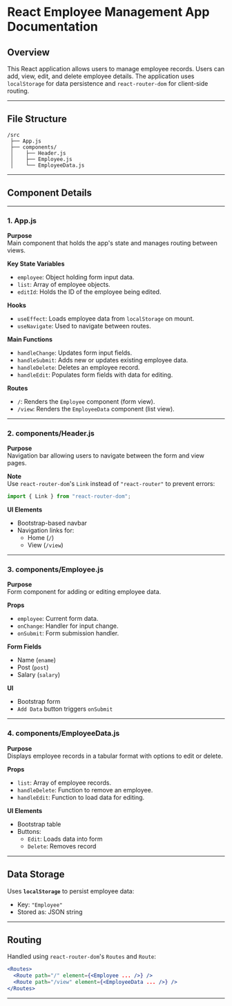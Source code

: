 # React Employee Management App Documentation

## Overview
This React application allows users to manage employee records. Users can add, view, edit, and delete employee details. The application uses `localStorage` for data persistence and `react-router-dom` for client-side routing.

---

## File Structure
```
/src
 ├── App.js
 ├── components/
 │    ├── Header.js
 │    ├── Employee.js
 │    └── EmployeeData.js
```

---

## Component Details

---

### 1. App.js

**Purpose**  
Main component that holds the app's state and manages routing between views.

**Key State Variables**
- `employee`: Object holding form input data.
- `list`: Array of employee objects.
- `editId`: Holds the ID of the employee being edited.

**Hooks**
- `useEffect`: Loads employee data from `localStorage` on mount.
- `useNavigate`: Used to navigate between routes.

**Main Functions**
- `handleChange`: Updates form input fields.
- `handleSubmit`: Adds new or updates existing employee data.
- `handleDelete`: Deletes an employee record.
- `handleEdit`: Populates form fields with data for editing.

**Routes**
- `/`: Renders the `Employee` component (form view).
- `/view`: Renders the `EmployeeData` component (list view).

---

### 2. components/Header.js

**Purpose**  
Navigation bar allowing users to navigate between the form and view pages.

**Note**  
Use `react-router-dom`'s `Link` instead of `"react-router"` to prevent errors:
```js
import { Link } from "react-router-dom";
```

**UI Elements**
- Bootstrap-based navbar
- Navigation links for:
  - Home (`/`)
  - View (`/view`)

---

### 3. components/Employee.js

**Purpose**  
Form component for adding or editing employee data.

**Props**
- `employee`: Current form data.
- `onChange`: Handler for input change.
- `onSubmit`: Form submission handler.

**Form Fields**
- Name (`ename`)
- Post (`post`)
- Salary (`salary`)

**UI**
- Bootstrap form
- `Add Data` button triggers `onSubmit`

---

### 4. components/EmployeeData.js

**Purpose**  
Displays employee records in a tabular format with options to edit or delete.

**Props**
- `list`: Array of employee records.
- `handleDelete`: Function to remove an employee.
- `handleEdit`: Function to load data for editing.

**UI Elements**
- Bootstrap table
- Buttons:
  - `Edit`: Loads data into form
  - `Delete`: Removes record

---

## Data Storage
Uses **`localStorage`** to persist employee data:
- Key: `"Employee"`
- Stored as: JSON string

---

## Routing
Handled using `react-router-dom`'s `Routes` and `Route`:
```jsx
<Routes>
  <Route path="/" element={<Employee ... />} />
  <Route path="/view" element={<EmployeeData ... />} />
</Routes>
```

---

